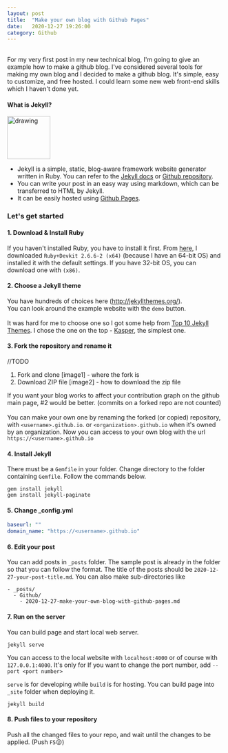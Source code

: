 ```yaml
---
layout: post
title:  "Make your own blog with Github Pages"
date:   2020-12-27 19:26:00
category: Github
---
```

\
For my very first post in my new technical blog, I'm going to give an example how to make a github blog.
I've considered several tools for making my own blog and I decided to make a github blog. It's simple, easy to customize, and free hosted. I could learn some new web front-end skills which I haven't done yet.

#### What is Jekyll?
<img src="https://jekyllrb.com/img/logo-2x.png" alt="drawing" height="100"/>

- Jekyll is a simple, static, blog-aware framework website generator written in Ruby. You can refer to the [Jekyll docs](https://jekyllrb.com) or [Github repository](https://github.com/jekyll/jekyll).
- You can write your post in an easy way using markdown, which can be transferred to HTML by Jekyll.
- It can be easily hosted using [Github Pages](https://pages.github.com/). 




### Let's get started
  
  
#### 1. Download & Install Ruby
If you haven't installed Ruby, you have to install it first. From [here]([https://rubyinstaller.org/downloads/](https://rubyinstaller.org/downloads/)), I downloaded `Ruby+Devkit 2.6.6-2 (x64)` (because I have an 64-bit OS) and installed it with the default settings. If you have 32-bit OS, you can download one with `(x86)`.

#### 2. Choose a Jekyll theme
You have hundreds of choices here (http://jekyllthemes.org/).\
You can look around the example website with the `demo` button. \
\
It was hard for me to choose one so I got some help from [Top 10 Jekyll Themes](https://jekyll-themes.com/blog/top-jekyll-themes/).
I chose the one on the top - [Kasper](https://jekyll-themes.com/kasper/), the simplest one.

#### 3.  Fork the repository and rename it
//TODO
1. Fork and clone
[image1] - where the fork is
2. Download ZIP file
[image2] - how to download the zip file

If you want your blog works to affect your contribution graph on the github main page, #2 would be better. (commits on a forked repo are not counted)
\
\
You can make your own one by renaming the forked (or copied) repository, with `<username>.github.io`. or `<organization>.github.io` when it's owned by an organization. Now you can access to your own blog with the url `https://<username>.github.io`

#### 4. Install Jekyll
There must be a `Gemfile` in your folder. Change directory to the folder containing `Gemfile`. Follow the commands below.
```commandline
gem install jekyll
gem install jekyll-paginate
```
#### 5. Change _config.yml
```yaml
baseurl: ""
domain_name: "https://<username>.github.io"
```
#### 6. Edit your post
You can add posts in `_posts` folder. The sample post is already in the folder so that you can follow the format.
The title of the posts should be `2020-12-27-your-post-title.md`. You can also make sub-directories like
```
- _posts/
  - Github/
    - 2020-12-27-make-your-own-blog-with-github-pages.md
```

#### 7. Run on the server

You can build page and start local web server. 
```commandline
jekyll serve
```
You can access to the local website with `localhost:4000` or of course with `127.0.0.1:4000`. It's only for 
If you want to change the port number, add `--port <port number>`
  
  

`serve` is for developing while `build` is for hosting. 
You can build page into  `_site`  folder when deploying it.

```commandline
jekyll build
```

#### 8. Push files to your repository
Push all the changed files to your repo, and wait until the changes to be applied.
(Push `F5`😛)



[jekyll-gh]: https://github.com/mojombo/jekyll
[jekyll]:    http://jekyllrb.com
<!--stackedit_data:
eyJoaXN0b3J5IjpbNTg1OTcwMjU4LC01ODAxNDg2NDBdfQ==
-->
